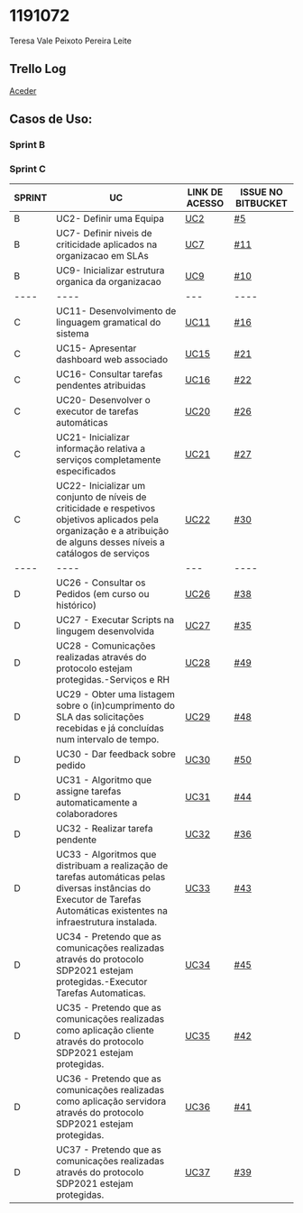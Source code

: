 # 1191072
Teresa Vale Peixoto Pereira Leite

## Trello Log

[Aceder](https://trello.com/c/LfwUg32O/22-1191072-teresa-pereira-leite)

## Casos de Uso:

### Sprint B
### Sprint C

|**SPRINT**|**UC**|**LINK DE ACESSO**|ISSUE NO BITBUCKET|
|----|----|----|----|
|  B  |UC2- Definir uma Equipa|[UC2](USE_CASES/UC2-2052%235/ProcessoEngenhariaFuncionalidade.md)|[#5](https://bitbucket.org/antoniodbf261201/lei20_21_s4_2dk_03/issues/5/2052-como-rrh-eu-pretendo-criar-uma-nova)|
|  B  |UC7- Definir niveis de criticidade aplicados na organizacao em SLAs|[UC7](USE_CASES/UC7-2010%2311/ProcessoEngenhariaFuncionalidade.md)|[#11](https://bitbucket.org/antoniodbf261201/lei20_21_s4_2dk_03/issues/11/2010-como-gsh-eu-pretendo-definir-os)|
|  B  |UC9- Inicializar estrutura organica da organizacao|[UC9](USE_CASES/UC9-2103%2310/ProcessoEngenhariaFuncionalidade.md)|[#10](https://bitbucket.org/antoniodbf261201/lei20_21_s4_2dk_03/issues/10/2103-como-gestor-de-projeto-eu-pretendo)|
|----|----|---|----|
|  C  |UC11- Desenvolvimento de linguagem gramatical do sistema|[UC11](TASKS/UC11-1004%2316/ProcessoEngenhariaFuncionalidade.md)|[#16](https://bitbucket.org/antoniodbf261201/lei20_21_s4_2dk_03/issues/16/1004-como-gestor-de-projeto-eu-pretendo)|
|  C  |UC15- Apresentar dashboard web associado|[UC15](TASKS/UC15-3011%2321/ProcessoEngenhariaFuncionalidade.md)|[#21](https://bitbucket.org/antoniodbf261201/lei20_21_s4_2dk_03/issues/21/3011-como-utilizador-eu-pretendo-que-ap-s)|
|  C  |UC16- Consultar tarefas pendentes atribuidas|[UC16](USE_CASES/UC16-3021%2322/ProcessoEngenhariaFuncionalidade.md)|[#22](https://bitbucket.org/antoniodbf261201/lei20_21_s4_2dk_03/issues/22/3021-como-utilizador-eu-pretendo-consultar)|
|  C  |UC20- Desenvolver o executor de tarefas automáticas|[UC20](USE_CASES/UC20/ProcessoEngenhariaFuncionalidade.md)|[#26](https://bitbucket.org/antoniodbf261201/lei20_21_s4_2dk_03/issues/26/5001-como-gestor-de-projeto-eu-pretendo)|
|  C  |UC21- Inicializar informação relativa a serviços completamente especificados|[UC21](USE_CASES/UC21-2104%2327/ProcessoEngenhariaFuncionalidade.md)|[#27](https://bitbucket.org/antoniodbf261201/lei20_21_s4_2dk_03/issues/27/2104-como-gestor-de-projeto-eu-pretendo)|
|  C  |UC22- Inicializar um conjunto de níveis de criticidade e respetivos objetivos aplicados pela organização e a atribuição de alguns desses níveis a catálogos de serviços|[UC22](USE_CASES/UC22-2105%2330/ProcessoEngenhariaFuncionalidade.md)|[#30](https://bitbucket.org/antoniodbf261201/lei20_21_s4_2dk_03/issues/30/2105-como-gestor-de-projeto-eu-pretendo)|
|----|----|---|----|
|  D  |UC26 - Consultar os Pedidos (em curso ou histórico)|[UC26](USE_CASES/UC26-3031%2338/ProcessoEngenhariaFuncionalidade.md)|[#38](https://trello.com/c/awfZWEvc)|
|  D  |UC27 - Executar Scripts na lingugem desenvolvida|[UC27](TASKS/UC27-1007%2335/ProcessoEngenhariaFuncionalidade.md)|[#35](https://trello.com/c/3wENUM9N)|
|  D  |UC28 - Comunicações realizadas através do protocolo estejam protegidas.-Serviços e RH|[UC28](TASKS/UC28-2102%2349/ProcessoEngenhariaFuncionalidade.md)|[#49](https://trello.com/c/tIWImJ4A)|
|  D  |UC29 - Obter uma listagem sobre o (in)cumprimento do SLA das solicitações recebidas e já concluídas num intervalo de tempo.|[UC29](USE_CASES/UC29-2013%2348/ProcessoEngenhariaFuncionalidade.md)|[#48](https://trello.com/c/CKAMBbeI)|
|  D  |UC30 - Dar feedback sobre pedido|[UC30](USE_CASES/UC30-3051%2350/ProcessoEngenhariaFuncionalidade.md)|[#50](https://trello.com/c/uZgq1jhH)|
|  D  |UC31 - Algoritmo que assigne tarefas automaticamente a colaboradores|[UC31](TASKS/UC31-4072%2344/ProcessoEngenhariaFuncionalidade.md)|[#44](https://trello.com/c/l9fK2SWN)|
|  D  |UC32 - Realizar tarefa pendente|[UC32](USE_CASES/UC32-3023%2336/ProcessoEngenhariaFuncionalidade.md)|[#36](https://trello.com/c/RW4ujmgH)|
|  D  |UC33 - Algoritmos que distribuam a realização de tarefas automáticas pelas diversas instâncias do Executor de Tarefas Automáticas existentes na infraestrutura instalada.|[UC33](TASKS/UC33-4071%2343/ProcessoEngenhariaFuncionalidade.md)|[#43](https://trello.com/c/XOoL4zBR)|
|  D  |UC34 - Pretendo que as comunicações realizadas através do protocolo SDP2021 estejam protegidas.-Executor Tarefas Automaticas.|[UC34](TASKS/UC34-5002%2345/ProcessoEngenhariaFuncionalidade.md)|[#45](https://trello.com/c/AbzftIkc)|
|  D  |UC35 - Pretendo que as comunicações realizadas como aplicação cliente através do protocolo SDP2021 estejam protegidas.|[UC35](TASKS/UC35-4052%2342/ProcessoEngenhariaFuncionalidade.md)|[#42](https://trello.com/c/bZBQtp6Y)|
|  D  |UC36 - Pretendo que as comunicações realizadas como aplicação servidora através do protocolo SDP2021 estejam protegidas.|[UC36](TASKS/UC36-4051%2341/ProcessoEngenhariaFuncionalidade.md)|[#41](https://trello.com/c/3s7u8dB4)|
|  D  |UC37 - Pretendo que as comunicações realizadas através do protocolo SDP2021 estejam protegidas.|[UC37](TASKS/UC37-3101%2339/ProcessoEngenhariaFuncionalidade.md)|[#39](https://trello.com/c/SgOCmnK4)|

